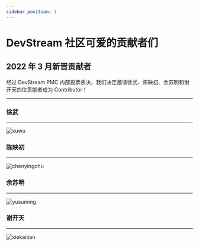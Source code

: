 ```yaml
---
sidebar_position: 1
---
```


# DevStream 社区可爱的贡献者们

## 2022 年 3 月新晋贡献者

经过 DevStream PMC 内部投票表决，我们决定邀请徐武、陈映初、余苏明和谢开天四位贡献者成为 Contributor！

---

### 徐武

---

![xuwu](/img/community/contributor/contributors/xuwu.png)

### 陈映初

---

![chenyingchu](/img/community/contributor/contributors/chenyingchu.png)

### 余苏明

---

![yusuming](/img/community/contributor/contributors/yusuming.png)

### 谢开天

---

![xiekaitian](/img/community/contributor/contributors/xiekaitian.png)
